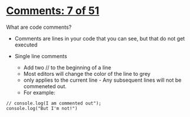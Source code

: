 # [Comments: 7 of 51](https://youtu.be/Wm89TVXGflk?list=PLlrxD0HtieHhW0NCG7M536uHGOtJ95Ut2)

What are code comments?
* Comments are lines in your code that you can see, but that do not get executed

* Single line comments
    + Add two // to the beginning of a line
    + Most editors will change the color of the line to grey
    + only applies to the current line - Any subsequent lines will not be commeneted out.
    + For example:
```
// console.log(I am commented out");
console.log("But I'm not!")
```